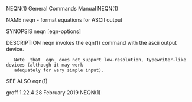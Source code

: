 NEQN(1)                                 General Commands Manual                                NEQN(1)

NAME
       neqn - format equations for ASCII output

SYNOPSIS
       neqn [eqn-options]

DESCRIPTION
       neqn invokes the eqn(1) command with the ascii output device.

       Note  that  eqn  does not support low-resolution, typewriter-like devices (although it may work
       adequately for very simple input).

SEE ALSO
       eqn(1)

groff 1.22.4                               28 February 2019                                    NEQN(1)
